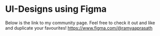 # UI-Designs using Figma
Below is the link to my community page. Feel free to check it out and like and duplicate your favourites!
https://www.figma.com/@ramyaaprasath

